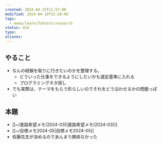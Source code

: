 ```yaml
---
created: 2024-04-15T11:57:00
modified: 2024-04-19T15:28:00
tags:
  - memo/learn/Tohtech/research
status: did
type: 
aliases:
---
```

## やること
- なんの経験を取りに行きたいのかを整理する。
	- どういった仕事をできるようにしたいかも選定基準に入れる
	- プログラミングネタ探し
- でも実際は、テーマをもらう形らしいのでそれをどう沿わせるかの問題っぽい
## 本題
- [[~/進路希望メモ(2024-03)|進路希望メモ(2024-03)]]
- [[~/目標メモ2024-05|目標メモ2024-05]]
- 佐藤先生が決めるのであんまり関係なかった